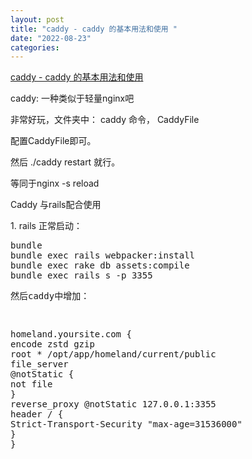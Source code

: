 ```yaml
---
layout: post
title: "caddy - caddy 的基本用法和使用 "
date: "2022-08-23"
categories:
---
```

<p><a href="http://siwei.me/blog/posts/caddy-caddy">caddy - caddy 的基本用法和使用 </a></p>
<p>caddy: 一种类似于轻量nginx吧</p>
<p>非常好玩，文件夹中： caddy 命令， CaddyFile</p>
<p>配置CaddyFile即可。</p>
<p>然后 ./caddy restart 就行。</p>
<p>等同于nginx -s reload</p>
<p>Caddy 与rails配合使用</p>
<p>1. rails 正常启动：</p>
<pre class="hljs bash">
bundle 
bundle <span class="hljs-built_in">exec</span> rails webpacker:install 
bundle <span class="hljs-built_in">exec</span> rake db assets:compile 
bundle <span class="hljs-built_in">exec</span> rails s -p <span class="hljs-number">3355</span>
<p>然后caddy中增加：</p>
<pre class="hljs coffeescript">
homeland.yoursite.com {
encode zstd gzip
root * /opt/app/homeland/current/public
file_server
<span class="hljs-property">@notStatic</span> {
<span class="hljs-keyword">not</span> file
}
reverse_proxy <span class="hljs-property">@notStatic</span> <span class="hljs-number">127.0</span><span class="hljs-number">.0</span><span class="hljs-number">.1</span>:<span class="hljs-number">3355</span>
header / { 
Strict-Transport-Security <span class="hljs-string">&quot;max-age=31536000&quot;</span>
}
}
